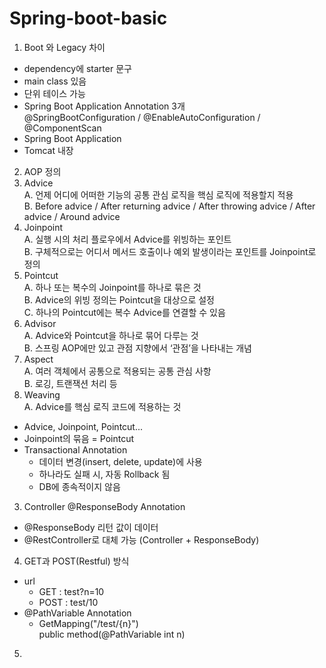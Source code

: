 # Spring-boot-basic

1. Boot 와 Legacy 차이  
- dependency에 starter 문구  
- main class 있음  
- 단위 테이스 가능  
- Spring Boot Application Annotation 3개  
  @SpringBootConfiguration / @EnableAutoConfiguration / @ComponentScan  
- Spring Boot Application  
- Tomcat 내장  
  
2. AOP 정의  
  1.	Advice  
    A.	언제 어디에 어떠한 기능의 공통 관심 로직을 핵심 로직에 적용할지 적용  
    B.	 Before advice / After returning advice / After throwing advice / After advice / Around advice  
  2.	Joinpoint  
    A.	실행 시의 처리 플로우에서 Advice를 위빙하는 포인트  
    B.	구체적으로는 어디서 메서드 호출이나 예외 발생이라는 포인트를 Joinpoint로 정의  
  3.	Pointcut  
    A.	하나 또는 복수의 Joinpoint를 하나로 묶은 것  
    B.	Advice의 위빙 정의는 Pointcut을 대상으로 설정  
    C.	하나의 Pointcut에는 복수 Advice를 연결할 수 있음  
  4.	Advisor  
    A.	Advice와 Pointcut을 하나로 묶어 다루는 것  
    B.	스프링 AOP에만 있고 관점 지향에서 ‘관점’을 나타내는 개념  
  5.	Aspect  
    A.	여러 객체에서 공통으로 적용되는 공통 관심 사항  
    B.	로깅, 트랜잭션 처리 등  
  6.	Weaving  
    A.	Advice를 핵심 로직 코드에 적용하는 것  
  
- Advice, Joinpoint, Pointcut...  
- Joinpoint의 묶음 = Pointcut  
- Transactional Annotation  
  - 데이터 변경(insert, delete, update)에 사용  
  - 하나라도 실패 시, 자동 Rollback 됨  
  - DB에 종속적이지 않음  
  
3. Controller @ResponseBody Annotation  
- @ResponseBody 리턴 값이 데이터  
- @RestController로 대체 가능 (Controller + ResponseBody)  
  
4. GET과 POST(Restful) 방식  
- url  
  - GET : test?n=10  
  - POST : test/10  
- @PathVariable Annotation  
  - GetMapping("/test/{n}")  
    public method(@PathVariable int n)  

5. 
